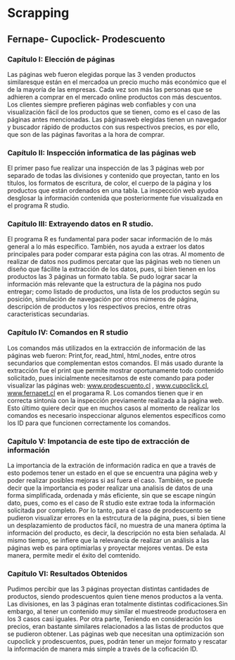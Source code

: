 # Scrapping
## Fernape- Cupoclick- Prodescuento
### Capítulo I: Elección de páginas
Las páginas web fueron elegidas porque las 3 venden productos similaresque están en el mercadoa un precio mucho más económico que el de la mayoría de las empresas. Cada vez son más las personas que se adhieren a comprar en el mercado online productos con más descuentos. Los clientes siempre prefieren páginas web confiables y con una visualización fácil de los productos que se tienen, como es el caso de las páginas antes mencionadas. Las páginasweb elegidas tienen un navegador y buscador rápido de productos con sus respectivos precios, es por ello, que son de las páginas favoritas a la hora de comprar.
### Capítulo II: Inspección informatica de las páginas web
El primer paso fue realizar una inspección de las 3 páginas web por separado de todas las divisiones y contenido que proyectan, tanto en los títulos, los formatos de escritura, de color, el cuerpo de la página y los productos que están ordenados en una tabla. La inspección web ayudoa desglosar la información contenida que posteriormente fue visualizada en el programa R studio.
### Capítulo III: Extrayendo datos en R studio. 
El programa R es fundamental para poder sacar información de lo más general a lo más específico. También, nos ayuda a extraer los datos principales para poder comparar esta página con las otras. Al momento de realizar de datos nos pudimos percatar que las páginas web no tienen un diseño que fácilite la extracción de los datos, pues, si bien tienen en los productos las 3 páginas un formato tabla. Se pudo lograr sacar la información más relevante que la estructura de la página nos pudo entregar; como listado de productos, una lista de los productos según su posición, simulación de  navegación por otros números de página, descripción de productos y los respectivos precios, entre otras caracteristicas secundarias.
### Capítulo IV: Comandos en R studio
Los comandos más utilizados en la extracción de información de las páginas web fueron: Print,for, read_html, html_nodes, entre otros secundarios que complementan estos comandos. El más usado durante la extracción fue el print que permite mostrar oportunamente todo contenido solicitado, pues inicialmente necesitamos de este comando para poder visualizar las páginas web: www.prodescuento.cl , www.cupoclick.cl, www.fernapet.cl en el progarama R. Los comandos tienen que ir en correcta sintonía con la inspección previamente realizada a la página web. Esto último quiere decir que en muchos casos al momento de realizar los comandos es necesario inspeccionar algunos elementos específicos como los ID para que funcionen correctamente los comandos.
### Capítulo V: Impotancia de este tipo de extracción de información 
La importancia de la extración de  información radica en que a través de esto podemos tener un estado en el que se encuentra una página web y poder realizar posibles mejoras si así fuera el caso. También, se puede decir que la importancia es poder realizar una analisis de datos de una forma simplificada, ordenada y más eficiente, sin que se escape ningún dato, pues, como es el caso de R studio este extrae toda la información solicitada por completo. Por lo tanto, para el caso de prodescuento se pudieron visualizar errores en la estrcutura de la página, pues, si bien tiene un desplazamiento de productos fácil, no muestra de una manera óptima la información del producto, es decir, la descripción no esta bien señalada. Al mismo tiempo, se infiere que la relevancia de realizar un análisis a las páginas web es para optimiarlas y proyectar mejores ventas. De esta manera, permite medir el éxito del comtenido.
### Capítulo VI: Resultados Obtenidos 
Pudimos percibir que las 3 páginas proyectan distintas  cantidades de productos, siendo prodescuentos quien tiene menos productos a la venta. Las divisiones, en las 3 páginas eran totalmente distintas codificaciones.Sin embargo, al tener un contenido muy similar el muestreode productosera en los 3 casos casi iguales. Por otra parte, Teniendo en consideración los precios, eran bastante similares relacionados a las listas de productos que se pudieron obtener. Las páginas web que necesitan una optimización son cupoclick y prodescuentos, pues, podrán tener un mejor formato y rescatar la información de manera más simple a través de la coficación ID.
